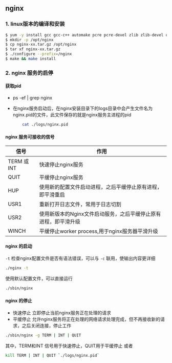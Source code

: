 ## nginx


### 1. linux版本的编译和安装

~~~bash
$ yum -y install gcc gcc-c++ automake pcre pcre-devel zlib zlib-devel open openssl-devel
$ mkdir -p /opt/nginx
$ cp nginx-xx.tar.gz /opt/nginx
$ tar xf nginx-xx.tar.gz
$ ./configure --prefix=/nginx
$ make && make install

~~~

### 2. nginx 服务的启停
    
#### 获取pid

 - ps -ef | grep nginx

 - 在nginx服务启动后，在nginx安装目录下的logs目录中会产生文件名为nginx.pid的文件，此文件保存的就是nginx服务主进程的pid
    ~~~bash
        cat ./logs/nginx.pid
    ~~~

#### nginx 服务可接收的信号

| 信号       |   作用                                                    |
| ----       | --------                                                 |
|TERM 或INT  |快速停止nginx服务                                          |
|QUIT        |平缓停止nginx服务                                          |
|HUP         |使用新的配置文件启动进程，之后平缓停止原有进程，即平滑重启     |
|USR1        |重新打开日志文件，常用于日志切割                             |
|USR2        |使用新版本的Nginx文件启动服务，之后平缓停止原有进程，即平滑升级 |
|WINCH       |平缓停止worker process,用于nginx服务器平滑升级               |

#### nginx 的启动

`-t` 检查nginx配置文件是否有语法错误，可以与 `-c` 联用，使输出内容更详细
~~~bash
./nginx -t
~~~

使用默认配置文件，可以直接运行
~~~bash
./sbin/nginx 
~~~

#### nginx 的停止

- 快速停止
    立即停止当前nginx服务正在处理的请求
- 平缓停止
    允许nginx服务将正在处理的网络请求处理完成，但不再接收新的请求，之后关闭连接，停止工作

~~~bash
./sbin/nginx -g TERM | INT | QUIT
~~~
其中，TERM和INT 信号用于快速停止，QUIT用于平缓停止
或者
~~~bash
kill TERM | INT | QUIT `./logs/nginx.pid`
~~~




